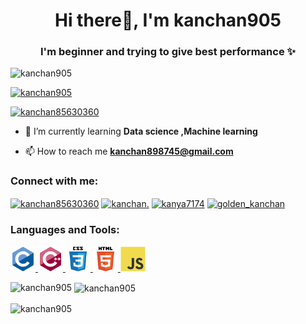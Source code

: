 <h1 align="center">Hi there👋, I'm kanchan905</h1>
<h3 align="center">I'm beginner and trying to give best performance ✨</h3>

<p align="left"> <img src="https://komarev.com/ghpvc/?username=kanchan905&label=Profile%20views&color=0e75b6&style=flat" alt="kanchan905" /> </p>

<p align="left"> <a href="https://github.com/ryo-ma/github-profile-trophy"><img src="https://github-profile-trophy.vercel.app/?username=kanchan905" alt="kanchan905" /></a> </p>

<p align="left"> <a href="https://twitter.com/kanchan85630360" target="blank"><img src="https://img.shields.io/twitter/follow/kanchan85630360?logo=twitter&style=for-the-badge" alt="kanchan85630360" /></a> </p>

- 🌱 I’m currently learning **Data science ,Machine learning**

- 📫 How to reach me **kanchan898745@gmail.com**

<h3 align="left">Connect with me:</h3>
<p align="left">
<a href="https://twitter.com/kanchan85630360" target="blank"><img align="center" src="https://raw.githubusercontent.com/rahuldkjain/github-profile-readme-generator/master/src/images/icons/Social/twitter.svg" alt="kanchan85630360" height="30" width="40" /></a>
<a href="https://linkedin.com/in/kanchan." target="blank"><img align="center" src="https://raw.githubusercontent.com/rahuldkjain/github-profile-readme-generator/master/src/images/icons/Social/linked-in-alt.svg" alt="kanchan." height="30" width="40" /></a>
<a href="https://instagram.com/kanya7174" target="blank"><img align="center" src="https://raw.githubusercontent.com/rahuldkjain/github-profile-readme-generator/master/src/images/icons/Social/instagram.svg" alt="kanya7174" height="30" width="40" /></a>
<a href="https://www.youtube.com/c/golden_kanchan" target="blank"><img align="center" src="https://raw.githubusercontent.com/rahuldkjain/github-profile-readme-generator/master/src/images/icons/Social/youtube.svg" alt="golden_kanchan" height="30" width="40" /></a>
</p>

<h3 align="left">Languages and Tools:</h3>
<p align="left"> <a href="https://www.cprogramming.com/" target="_blank"> <img src="https://raw.githubusercontent.com/devicons/devicon/master/icons/c/c-original.svg" alt="c" width="40" height="40"/> </a> <a href="https://www.w3schools.com/cpp/" target="_blank"> <img src="https://raw.githubusercontent.com/devicons/devicon/master/icons/cplusplus/cplusplus-original.svg" alt="cplusplus" width="40" height="40"/> </a> <a href="https://www.w3schools.com/css/" target="_blank"> <img src="https://raw.githubusercontent.com/devicons/devicon/master/icons/css3/css3-original-wordmark.svg" alt="css3" width="40" height="40"/> </a> <a href="https://www.w3.org/html/" target="_blank"> <img src="https://raw.githubusercontent.com/devicons/devicon/master/icons/html5/html5-original-wordmark.svg" alt="html5" width="40" height="40"/> </a> <a href="https://developer.mozilla.org/en-US/docs/Web/JavaScript" target="_blank"> <img src="https://raw.githubusercontent.com/devicons/devicon/master/icons/javascript/javascript-original.svg" alt="javascript" width="40" height="40"/> </a> </p>

<p><img align="left" src="https://github-readme-stats.vercel.app/api/top-langs?username=kanchan905&show_icons=true&locale=en&layout=compact" alt="kanchan905" /></p>

<p>&nbsp;<img align="center" src="https://github-readme-stats.vercel.app/api?username=kanchan905&show_icons=true&locale=en" alt="kanchan905" /></p>

<p><img align="center" src="https://github-readme-streak-stats.herokuapp.com/?user=kanchan905&" alt="kanchan905" /></p>

